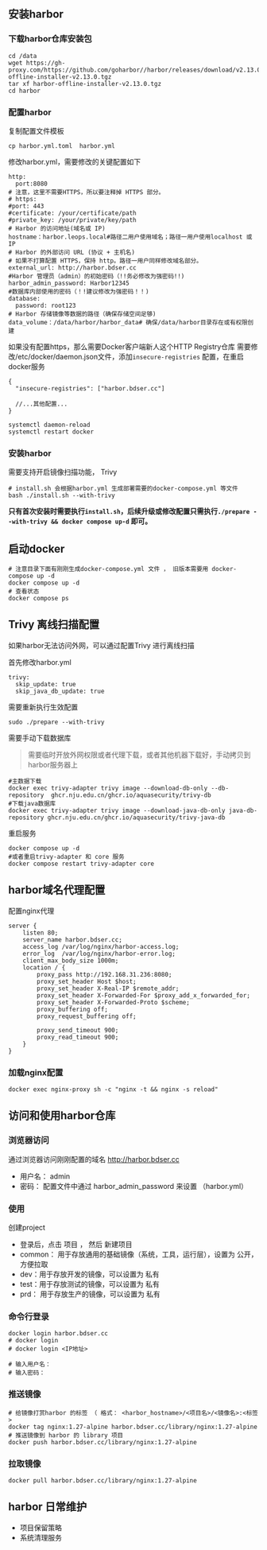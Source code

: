 


## 安装harbor

### 下载harbor仓库安装包
```
cd /data
wget https://gh-proxy.com/https://github.com/goharbor//harbor/releases/download/v2.13.0/harbor-offline-installer-v2.13.0.tgz
tar xf harbor-offline-installer-v2.13.0.tgz
cd harbor

```
### 配置harbor

复制配置文件模板
```
cp harbor.yml.toml  harbor.yml 

```
修改harbor.yml，需要修改的关键配置如下
```
http:
  port:8080
# 注意，这里不需要HTTPS，所以要注释掉 HTTPS 部分。
# https:
#port: 443
#certificate: /your/certificate/path
#private_key: /your/private/key/path
# Harbor 的访问地址(域名或 IP)
hostname：harbor.leops.local#路径二用户使用域名；路径一用户使用localhost 或 IP
# Harbor 的外部访问 URL (协议 + 主机名)
# 如果不打算配置 HTTPS，保持 http。路径一用户同样修改域名部分。
external_url: http://harbor.bdser.cc
#Harbor 管理员（admin）的初始密码（!!务必修改为强密码!!)
harbor_admin_password: Harbor12345
#数据库内部使用的密码（！!建议修改为强密码！！)
database:
  password: root123
# Harbor 存储镜像等数据的路径（确保存储空间足够)
data_volume：/data/harbor/harbor_data# 确保/data/harbor目录存在或有权限创建

```
如果没有配置https，那么需要Docker客户端新人这个HTTP Registry仓库 
需要修改/etc/docker/daemon.json文件，添加`insecure-registries` 配置，在重启docker服务
```
{
  "insecure-registries": ["harbor.bdser.cc"]

  //...其他配置...
}

systemctl daemon-reload
systemctl restart docker 

```
### 安装harbor
需要支持开启镜像扫描功能， Trivy 
```
# install.sh 会根据harbor.yml 生成部署需要的docker-compose.yml 等文件
bash ./install.sh --with-trivy 
```
**只有首次安装时需要执行`install.sh`，后续升级或修改配置只需执行`./prepare
--with-trivy && docker compose up-d` 即可。**

## 启动docker
```
# 注意目录下面有刚刚生成docker-compose.yml 文件 ， 旧版本需要用 docker-compose up -d 
docker compose up -d
# 查看状态
docker compose ps  
```

## Trivy 离线扫描配置
如果harbor无法访问外网，可以通过配置Trivy 进行离线扫描

首先修改harbor.yml 
```
trivy:
  skip_update: true
  skip_java_db_update: true 
```
需要重新执行生效配置
```
sudo ./prepare --with-trivy 
```

需要手动下载数据库
> 需要临时开放外网权限或者代理下载，或者其他机器下载好，手动拷贝到harbor服务器上

```shell
#主数据下载
docker exec trivy-adapter trivy image --download-db-only --db-repository  ghcr.nju.edu.cn/ghcr.io/aquasecurity/trivy-db
#下载java数据库
docker exec trivy-adapter trivy image --download-java-db-only java-db-repository ghcr.nju.edu.cn/ghcr.io/aquasecurity/trivy-java-db
```
重启服务
```
docker compose up -d
#或者重启trivy-adapter 和 core 服务
docker compose restart trivy-adapter core
```
## harbor域名代理配置
配置nginx代理
```
server {
	listen 80;
	server_name harbor.bdser.cc;
	access_log /var/log/nginx/harbor-access.log;
	error_log  /var/log/nginx/harbor-error.log;
	client_max_body_size 1000m; 
	location / {
		proxy_pass http://192.168.31.236:8080;
		proxy_set_header Host $host;
		proxy_set_header X-Real-IP $remote_addr;
		proxy_set_header X-Forwarded-For $proxy_add_x_forwarded_for;
		proxy_set_header X-Forwarded-Proto $scheme;
		proxy_buffering off;
		proxy_request_buffering off;
	
		proxy_send_timeout 900;
		proxy_read_timeout 900;
	}
}
```
### 加载nginx配置
```
docker exec nginx-proxy sh -c "nginx -t && nginx -s reload" 
```
## 访问和使用harbor仓库

### 浏览器访问
通过浏览器访问刚刚配置的域名 http://harbor.bdser.cc

- 用户名： admin
- 密码： 配置文件中通过 harbor_admin_password 来设置 （harbor.yml）   
### 使用
创建project 

- 登录后，点击 项目 ， 然后 新建项目
- common： 用于存放通用的基础镜像（系统，工具，运行层），设置为 公开，方便拉取
- dev：用于存放开发的镜像，可以设置为 私有
- test：用于存放测试的镜像，可以设置为 私有
- prd： 用于存放生产的镜像，可以设置为 私有

### 命令行登录
```
docker login harbor.bdser.cc 
# docker login
# docker login <IP地址>

# 输入用户名：
# 输入密码：
```
### 推送镜像
```
# 给镜像打赏harbor 的标签 （ 格式： <harbor_hostname>/<项目名>/<镜像名>:<标签> 
docker tag nginx:1.27-alpine harbor.bdser.cc/library/nginx:1.27-alpine 
# 推送镜像到 harbor 的 library 项目
docker push harbor.bdser.cc/library/nginx:1.27-alpine 
```
### 拉取镜像
```
docker pull harbor.bdser.cc/library/nginx:1.27-alpine 
```

## harbor 日常维护
- 项目保留策略
- 系统清理服务











